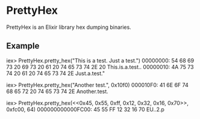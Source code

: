 PrettyHex
=========

PrettyHex is an Elixir library hex dumping binaries.

## Example
iex> PrettyHex.pretty_hex("This is a test. Just a test.")
00000000:  54 68 69 73 20 69 73 20 61 20 74 65 73 74 2E 20     This.is.a.test..
00000010:  4A 75 73 74 20 61 20 74 65 73 74 2E                 Just.a.test."

iex> PrettyHex.pretty_hex("Another test.", 0x10f0)
000010F0:  41 6E 6F 74 68 65 72 20 74 65 73 74 2E              Another.test.

iex> PrettyHex.pretty_hex(<<0x45, 0x55, 0xff, 0x12, 0x32, 0x16, 0x70>>, 0xfc00, 64)
000000000000FC00:  45 55 FF 12 32 16 70                                EU..2.p
